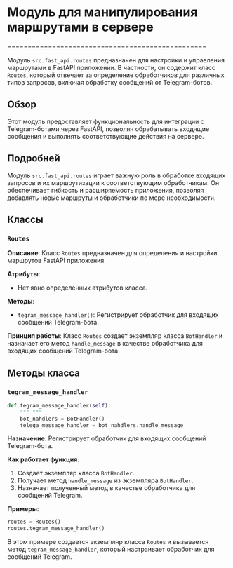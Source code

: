 # Модуль для манипулирования маршрутами в сервере
=================================================

Модуль `src.fast_api.routes` предназначен для настройки и управления маршрутами в FastAPI приложении. В частности, он содержит класс `Routes`, который отвечает за определение обработчиков для различных типов запросов, включая обработку сообщений от Telegram-ботов.

## Обзор

Этот модуль предоставляет функциональность для интеграции с Telegram-ботами через FastAPI, позволяя обрабатывать входящие сообщения и выполнять соответствующие действия на сервере.

## Подробней

Модуль `src.fast_api.routes` играет важную роль в обработке входящих запросов и их маршрутизации к соответствующим обработчикам. Он обеспечивает гибкость и расширяемость приложения, позволяя добавлять новые маршруты и обработчики по мере необходимости.

## Классы

### `Routes`

**Описание**: Класс `Routes` предназначен для определения и настройки маршрутов FastAPI приложения.

**Атрибуты**:
- Нет явно определенных атрибутов класса.

**Методы**:
- `tegram_message_handler()`: Регистрирует обработчик для входящих сообщений Telegram-бота.

**Принцип работы**:
Класс `Routes` создает экземпляр класса `BotHandler` и назначает его метод `handle_message` в качестве обработчика для входящих сообщений Telegram-бота.

## Методы класса

### `tegram_message_handler`

```python
def tegram_message_handler(self):
    """ """
    bot_nahdlers = BotHandler()
    telega_message_handler = bot_nahdlers.handle_message
```

**Назначение**: Регистрирует обработчик для входящих сообщений Telegram-бота.

**Как работает функция**:
1. Создает экземпляр класса `BotHandler`.
2. Получает метод `handle_message` из экземпляра `BotHandler`.
3. Назначает полученный метод в качестве обработчика для сообщений Telegram.

**Примеры**:
```python
routes = Routes()
routes.tegram_message_handler()
```
В этом примере создается экземпляр класса `Routes` и вызывается метод `tegram_message_handler`, который настраивает обработчик для сообщений Telegram.